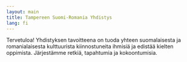 ```yaml
---
layout: main
title: Tampereen Suomi-Romania Yhdistys
lang: fi
---
```


Tervetuloa! Yhdistyksen tavoitteena on tuoda yhteen suomalaisesta ja romanialaisesta kulttuurista kiinnostuneita ihmisiä ja edistää kielten oppimista. Järjestämme retkiä, tapahtumia ja kokoontumisia.

